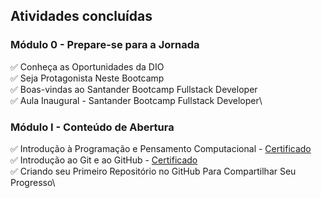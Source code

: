 ## Atividades concluídas

### Módulo 0 - Prepare-se para a Jornada
:white_check_mark: Conheça as Oportunidades da DIO\
:white_check_mark: Seja Protagonista Neste Bootcamp\
:white_check_mark: Boas-vindas ao Santander Bootcamp Fullstack Developer\
:white_check_mark: Aula Inaugural - Santander Bootcamp Fullstack Developer\

### Módulo I - Conteúdo de Abertura
:white_check_mark: Introdução à Programação e Pensamento Computacional - [Certificado](https://www.dio.me/certificate/22FCE87E/share)\
:white_check_mark: Introdução ao Git e ao GitHub - [Certificado](https://www.dio.me/certificate/578168A6/share)\
:white_check_mark: Criando seu Primeiro Repositório no GitHub Para Compartilhar Seu Progresso\
